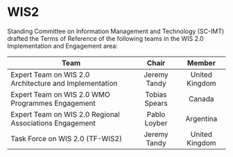 # WIS2
Standing Committee on Information Management and Technology (SC-IMT) drafted the Terms of Reference of the following teams in the WIS 2.0 Implementation and Engagement area:

| Team        | Chair           | Member |
| ------------- |:-------------:|:-----:|
| Expert Team on WIS 2.0 Architecture and Implementation     | Jeremy Tandy | United Kingdom |
| Expert Team on WIS 2.0 WMO Programmes Engagement    | Tobias Spears     |  Canada |
| Expert Team on WIS 2.0 Regional Associations Engagement | Pablo Loyber     |   Argentina |
| Task Force on WIS 2.0 (TF-WIS2) | Jeremy Tandy     |   United Kingdom |

[Workspace]:https://wmo-teams.atlassian.net/wiki/spaces/WIS2/pages/117080409/Workspace
